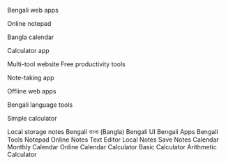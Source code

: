 Bengali web apps

Online notepad

Bangla calendar

Calculator app

Multi-tool website
Free productivity tools

Note-taking app

Offline web apps

Bengali language tools

Simple calculator

Local storage notes
Bengali
বাংলা (Bangla)
Bengali UI
Bengali Apps
Bengali Tools
Notepad
Online Notes
Text Editor
Local Notes
Save Notes
Calendar
Monthly Calendar
Online Calendar
Calculator
Basic Calculator
Arithmetic Calculator
